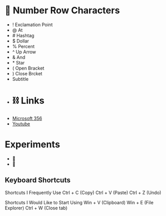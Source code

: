 # 🔢 Number Row Characters
- ! Exclamation Point
- @ At
- \# Hashtag
- $ Dollar
- % Percent
- ^ Up Arrow
- & And
- \* Star
- ( Open Bracket
- ) Close Brcket
- Subtitle
- # ⛓️ Links
- [Microsoft 356](https://www.office.com/)
- [Youtube](https://www.youtube.com/)
# Experiments
- 🧢
- 👕
## Keyboard Shortcuts
Shortcuts I Frequently Use
Ctrl + C (Copy)
Ctrl + V (Paste)
Ctrl + Z (Undo)

Shortcuts I Would Like to Start Using
Win + V (Clipboard)
Win + E (File Explorer)
Ctrl + W (Close tab)